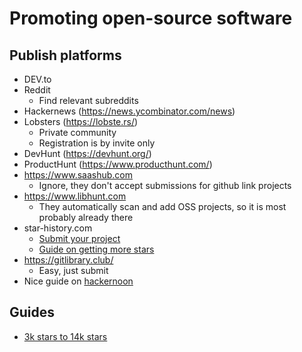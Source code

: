# Promoting open-source software

## Publish platforms
- DEV.to
- Reddit
  - Find relevant subreddits
- Hackernews (https://news.ycombinator.com/news)
- Lobsters (https://lobste.rs/)
  - Private community
  - Registration is by invite only
- DevHunt (https://devhunt.org/)
- ProductHunt (https://www.producthunt.com/)
- https://www.saashub.com
  - Ignore, they don't accept submissions for github link projects
- https://www.libhunt.com
  - They automatically scan and add OSS projects, so it is most probably already there
- star-history.com
  - [Submit your project](https://star-history.com/blog/list-your-open-source-project)
  - [Guide on getting more stars](https://star-history.com/blog/playbook-for-more-github-stars)
- https://gitlibrary.club/
  - Easy, just submit
- Nice guide on [hackernoon](https://hackernoon.com/how-to-promote-your-github-project-1b39a7eee841)

## Guides

- [3k stars to 14k stars](https://gitroom.com/blog/from-3k-stars-to-14k-in-3-months?last_resource_guid=Post%3A69818f30-f4df-4c40-8dc3-4dab2f56d4c2&jwt_token=eyJ0eXAiOiJKV1QiLCJhbGciOiJIUzI1NiJ9.eyJzdWJzY3JpYmVyX2lkIjoiZjhiZGQ2Y2EtYjdhYi00OTdmLTg0OTctZjJmZGJjMWI2YTc4IiwicHVibGljYXRpb25faWQiOiIyYTg1Y2M5OC01NDRjLTQ4NTUtYmMzZS0xMmVlZWVmZGUzODAiLCJleHAiOjE3MzM5MjgwMTksImlzcyI6Imh0dHBzOi8vYXBwLmJlZWhpaXYuY29tIiwiaWF0IjoxNzMzNzU1MjE5fQ.V1RNPUDRdlCXww12vO2looMpPwK3zHlfK3-sUcT7_v4)